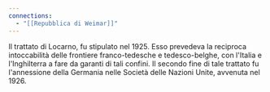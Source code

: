 ```yaml
---
connections:
  - "[[Repubblica di Weimar]]"
---
```

Il trattato di Locarno, fu stipulato nel 1925. Esso prevedeva la reciproca intoccabilità delle frontiere franco-tedesche e tedesco-belghe, con l'Italia e l'Inghilterra a fare da garanti di tali confini. Il secondo fine di tale trattato fu l'annessione della Germania nelle Società delle Nazioni Unite, avvenuta nel 1926.